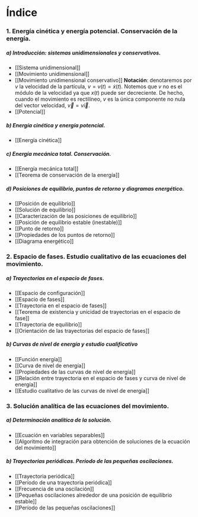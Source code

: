 # Índice
### 1. Energía cinética y energía potencial. Conservación de la energía.
##### a) Introducción: sistemas unidimensionales y conservativos.
- [[Sistema unidimensional]]
- [[Movimiento unidimensional]]
- [[Movimiento unidimensional conservativo]]
**Notación**: denotaremos por $v$ la velocidad de la partícula, $v = v(t) = \dot{x}(t)$. Notemos que $v$ no es el módulo de la velocidad ya que $x(t)$ puede ser decreciente. De hecho, cuando el movimiento es rectilíneo, $v$ es la única componente no nula del vector velocidad, $\vec{v} = v\vec{i}$.
- [[Potencial]]
##### b) Energía cinética y energía potencial.
- [[Energía cinética]]
##### c) Energía mecánica total. Conservación.
- [[Energía mecánica total]]
- [[Teorema de conservación de la energía]]
##### d) Posiciones de equilibrio, puntos de retorno y diagramas energético.
- [[Posición de equilibrio]]
- [[Solución de equilibrio]]
- [[Caracterización de las posiciones de equilibrio]]
- [[Posición de equilibrio estable (inestable)]]
- [[Punto de retorno]]
- [[Propiedades de los puntos de retorno]]
- [[Diagrama energético]]
### 2. Espacio de fases. Estudio cualitativo de las ecuaciones del movimiento.
##### a) Trayectorias en el espacio de fases.
- [[Espacio de configuración]]
- [[Espacio de fases]]
- [[Trayectoria en el espacio de fases]]
- [[Teorema de existencia y unicidad de trayectorias en el espacio de fase]]
- [[Trayectoria de equilibrio]]
- [[Orientación de las trayectorias del espacio de fases]]
##### b) Curvas de nivel de energía y estudio cualificativo
- [[Función energía]]
- [[Curva de nivel de energía]]
- [[Propiedades de las curvas de nivel de energía]]
- [[Relación entre trayectoria en el espacio de fases y curva de nivel de energía]]
- [[Estudio cualitativo de las curvas de nivel de energía]]
### 3. Solución analítica de las ecuaciones del movimiento.
##### a) Determinación analítica de la solución.
- [[Ecuación en variables separables]]
- [[Algoritmo de integración para obtención de soluciones de la ecuación del movimiento]]
##### b) Trayectorias periódicas. Periodo de las pequeñas oscilaciones.
- [[Trayectoria periódica]]
- [[Período de una trayectoria periódica]]
- [[Frecuencia de una oscilación]]
- [[Pequeñas oscilaciones alrededor de una posición de equilibrio estable]]
- [[Período de las pequeñas oscilaciones]]